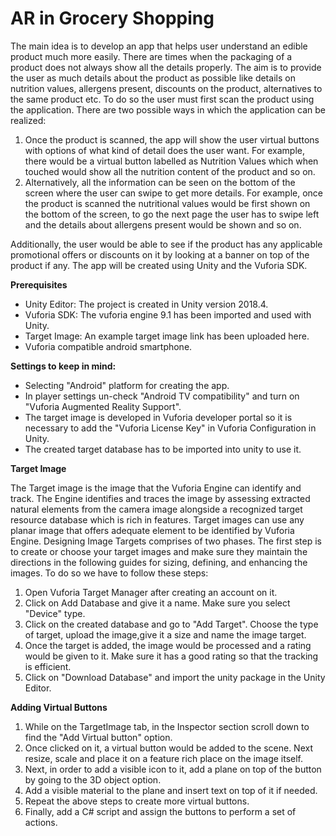 # AR in Grocery Shopping

The main idea is to develop an app that helps user understand an edible product much more easily. There are times when the packaging of a product does not always show all the details properly. The aim is to provide the user as much details about the product as possible like details on nutrition values, allergens present, discounts on the product, alternatives to the same product etc.
To do so the user must first scan the product using the application. There are two possible ways in which the application can be realized:

1. Once the product is scanned, the app will show the user virtual buttons with options of what kind of detail does the user want. For example, there would be a virtual button labelled as Nutrition Values which when touched would show all the nutrition content of the product and so on.
2. Alternatively, all the information can be seen on the bottom of the screen where the user can swipe to get more details. For example, once the product is scanned the nutritional values would be first shown on the bottom of the screen, to go the next page the user has to swipe left and the details about allergens present would be shown and so on.

Additionally, the user would be able to see if the product has any applicable promotional offers or discounts on it by looking at a banner on top of the product if any.
The app will be created using Unity and the Vuforia SDK.

**Prerequisites**

* Unity Editor: The project is created in Unity version 2018.4.
* Vuforia SDK: The vuforia engine 9.1 has been imported and used with Unity.
* Target Image: An example target image link has been uploaded here.
* Vuforia compatible android smartphone.


**Settings to keep in mind:**

* Selecting "Android" platform for creating the app.
* In player settings un-check "Android TV compatibility" and turn on "Vuforia Augmented Reality Support".
* The target image is developed in Vuforia developer portal so it is necessary to add the "Vuforia License Key" in Vuforia Configuration in Unity.
* The created target database has to be imported into unity to use it.


**Target Image**

The Target image is the image that the Vuforia Engine can identify and track. The Engine identifies and traces the image by assessing extracted natural elements from the camera image alongside a recognized target resource database which is rich in features. Target images can use any planar image that offers adequate element to be identified by Vuforia Engine. Designing Image Targets comprises of two phases. The first step is to create or choose your target images and make sure they maintain the directions in the following guides for sizing, defining, and enhancing the images. To do so we have to follow these steps:

1. Open Vuforia Target Manager after creating an account on it. 
2. Click on Add Database and give it a name. Make sure you select "Device" type.
3. Click on the created database and go to "Add Target". Choose the type of target, upload the image,give it a size and name the image target.
4. Once the target is added, the image would be processed and a rating would be given to it. Make sure it has a good rating so that the tracking is efficient.
5. Click on "Download Database" and import the unity package in the Unity Editor.

**Adding Virtual Buttons**

1. While on the TargetImage tab, in the Inspector section scroll down to find the "Add Virtual button" option.
2. Once clicked on it, a virtual button would be added to the scene. Next resize, scale and place it on a feature rich place on the image itself.
3. Next, in order to add a visible icon to it, add a plane on top of the button by going to the 3D object option. 
4. Add a visible material to the plane and insert text on top of it if needed.
5. Repeat the above steps to create more virtual buttons.
6. Finally, add a C# script and assign the buttons to perform a set of actions.

